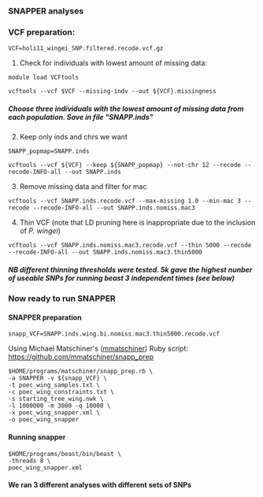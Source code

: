### SNAPPER analyses

### VCF preparation:

`VCF=holi11_wingei_SNP.filtered.recode.vcf.gz`

1. Check for individuals with lowest amount of missing data:

`module load VCFtools`

`vcftools --vcf $VCF --missing-indv --out ${VCF}.missingness`

##### Choose three individuals with the lowest amount of missing data from each population. Save in file "SNAPP.inds"

2. Keep only inds and chrs we want

`SNAPP_popmap=SNAPP.inds`

`vcftools --vcf ${VCF} --keep ${SNAPP_popmap} --not-chr 12 --recode --recode-INFO-all --out SNAPP.inds`

3. Remove missing data and filter for mac

`vcftools --vcf SNAPP.inds.recode.vcf --max-missing 1.0 --min-mac 3 --recode --recode-INFO-all --out SNAPP.inds.nomiss.mac3`

4. Thin VCF (note that LD pruning here is inappropriate due to the inclusion of _P. wingei_)

`vcftools --vcf SNAPP.inds.nomiss.mac3.recode.vcf --thin 5000 --recode --recode-INFO-all --out SNAPP.inds.nomiss.mac3.thin5000`

##### NB different thinning thresholds were tested. 5k gave the highest nunber of useable SNPs for running beast 3 independent times (see below)

### Now ready to run SNAPPER

#### SNAPPER preparation

`snapp_VCF=SNAPP.inds.wing.bi.nomiss.mac3.thin5000.recode.vcf`

Using Michael Matschiner's ([mmatschiner](https://github.com/mmatschiner)) Ruby script: https://github.com/mmatschiner/snapp_prep 

```
$HOME/programs/matschiner/snapp_prep.rb \
-a SNAPPER -v ${snapp_VCF} \
-t poec_wing_samples.txt \
-c poec_wing_constraints.txt \
-s starting_tree_wing.nwk \
-l 1000000 -m 3000 -q 10000 \
-x poec_wing_snapper.xml \
-o poec_wing_snapper
```

#### Running snapper
```
$HOME/programs/beast/bin/beast \
-threads 8 \
poec_wing_snapper.xml
```
#### We ran 3 different analyses with different sets of SNPs
